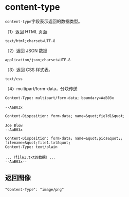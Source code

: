 # content-type

`content-type`字段表示返回的数据类型。

（1）返回 HTML 页面

```
text/html;charset=UTF-8
```

（2）返回 JSON 数据

```
application/json;charset=UTF-8
```

（3）返回 CSS 样式表。

```
text/css
```

（4）multipart/form-data，分块传送

```http
Content-Type: multipart/form-data; boundary=AaB03x
　
--AaB03x

Content-Disposition: form-data; name=&quot;field1&quot;
　
Joe Blow
--AaB03x

Content-Disposition: form-data; name=&quot;pics&quot;; filename=&quot;file1.txt&quot;
Content-Type: text/plain
　
...（file1.txt的数据）...
--AaB03x--
```

## 返回图像

```http
"Content-Type": "image/png"
```
